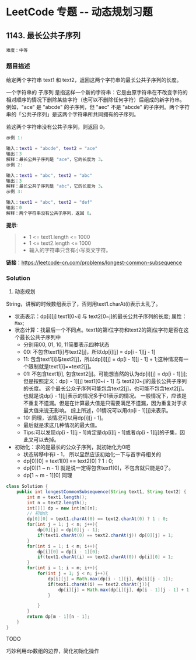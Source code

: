 # LeetCode 专题 -- 动态规划习题

## 1143. 最长公共子序列

`难度：中等`

### 题目描述

给定两个字符串 text1 和 text2，返回这两个字符串的最长公共子序列的长度。

一个字符串的 子序列 是指这样一个新的字符串：它是由原字符串在不改变字符的相对顺序的情况下删除某些字符（也可以不删除任何字符）后组成的新字符串。
例如，"ace" 是 "abcde" 的子序列，但 "aec" 不是 "abcde" 的子序列。两个字符串的「公共子序列」是这两个字符串所共同拥有的子序列。

若这两个字符串没有公共子序列，则返回 0。

```matlab
示例 1:

输入：text1 = "abcde", text2 = "ace" 
输出：3  
解释：最长公共子序列是 "ace"，它的长度为 3。
示例 2:

输入：text1 = "abc", text2 = "abc"
输出：3
解释：最长公共子序列是 "abc"，它的长度为 3。
示例 3:

输入：text1 = "abc", text2 = "def"
输出：0
解释：两个字符串没有公共子序列，返回 0。
```

**提示**:

> - 1 <= text1.length <= 1000
> - 1 <= text2.length <= 1000
> - 输入的字符串只含有小写英文字符。

**链接**：https://leetcode-cn.com/problems/longest-common-subsequence

### Solution

1. 动态规划

String，讲解的时候数组表示了，否则用text1.charAt(i)表示太乱了。

- 状态表示：dp[i][j] text1[0~i] 与 text2[0~j]的最长公共子序列的长度; 属性：`Max`;
- 状态计算：找最后一个不同点。text1的第i位字符和text2的第j位字符是否在这个最长公共子序列中
  - 分别用00, 01, 10, 11简要表示四种状态
  - 00: 不包含text1[i]与text2[j]，所以dp[i][j] = dp[i - 1][j - 1]
  - 11: 包含text1[i]与text2[j]，所以dp[i][j] = dp[i - 1][j - 1] + 1;这种情况有一个限制就是text1[i]==text2[j]。
  - 01: 不包含text1[i], 包含text2[j]。可能想当然的认为dp[i][j] = dp[i - 1][j];
        但是按照定义：dp[i - 1][j] text1[0~i - 1] 与 text2[0~j]的最长公共子序列的长度。
        这个最长公众子序列可能包含text2[j]，也可能不包含text2[j]。也就是说dp[i - 1][j]表示的情况多于01表示的情况。
        一般情况下，应该是不重复不遗漏。但是在计算最大值是只需要满足不遗漏，因为重复对于求最大值来说无影响。
        综上所述，01情况可以用dp[i - 1][j]来表示。
  - 10: 同理，该情况可以用dp[i][j - 1]。
  - 最后就是求这几种情况的最大值。
  - Tips:可以发现dp[i - 1][j - 1]肯定是dp[i][j - 1]或者dp[i - 1][j]的子集，因此又可以去掉。
- 初始化：求的是最长的公众子序列，就初始化为0吧
  - 状态转移中有i - 1， 所以显然应该初始化一下与首字母相关的
  - dp[0][0] = text1[0] == text2[0] ? 1 : 0;
  - dp[0][1 ~ n - 1] 就是说一定得包含text1[0]，不包含就只能是0了。
  - dp[1 ~ m - 1][0] 同理

```java
class Solution {
    public int longestCommonSubsequence(String text1, String text2) {
        int m = text1.length();
        int n = text2.length();
        int[][] dp = new int[m][n];
        // 初始化
        dp[0][0] = text1.charAt(0) == text2.charAt(0) ? 1 : 0;
        for(int j = 1; j < n; j++){
            dp[0][j] = dp[0][j - 1];
            if(text1.charAt(0) == text2.charAt(j)) dp[0][j] = 1;
        }
        for(int i = 1; i < m; i++){
            dp[i][0] = dp[i - 1][0];
            if(text1.charAt(i) == text2.charAt(0)) dp[i][0] = 1;
        }
        for(int i = 1; i < m; i++){
            for(int j = 1; j < n; j++){
                dp[i][j] = Math.max(dp[i - 1][j], dp[i][j - 1]);
                if(text1.charAt(i) == text2.charAt(j)){
                    dp[i][j] = Math.max(dp[i][j], dp[i - 1][j - 1] + 1);
                }

            }
        }
        return dp[m - 1][n - 1];
    }
}
```

TODO

巧妙利用dp数组的边界，简化初始化操作
